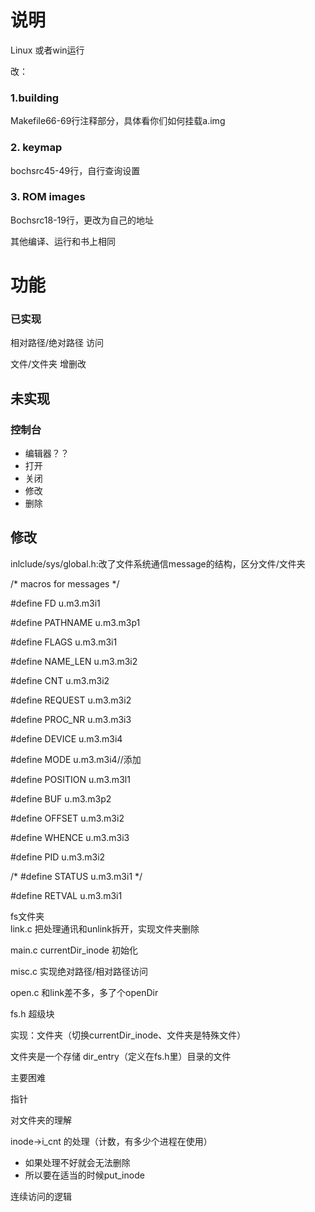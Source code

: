 # 说明

Linux 或者win运行

改：

### 1.building

Makefile66-69行注释部分，具体看你们如何挂载a.img

### 2. keymap

bochsrc45-49行，自行查询设置

### 3. ROM images

Bochsrc18-19行，更改为自己的地址

其他编译、运行和书上相同



# 功能

### 已实现

相对路径/绝对路径 访问

文件/文件夹 增删改



## 未实现

### 控制台

- 编辑器？？
- 打开
- 关闭
- 修改
- 删除





## 修改

inlclude/sys/global.h:改了文件系统通信message的结构，区分文件/文件夹

/* macros for messages */

\#define FD      u.m3.m3i1

\#define PATHNAME    u.m3.m3p1

\#define FLAGS       u.m3.m3i1

\#define NAME_LEN    u.m3.m3i2

\#define CNT         u.m3.m3i2

\#define REQUEST     u.m3.m3i2

\#define PROC_NR     u.m3.m3i3

\#define DEVICE      u.m3.m3i4

\#define MODE u.m3.m3i4//添加

\#define POSITION    u.m3.m3l1

\#define BUF         u.m3.m3p2

\#define OFFSET      u.m3.m3i2

\#define WHENCE      u.m3.m3i3

 

\#define PID         u.m3.m3i2

/* #define  STATUS      u.m3.m3i1 */

\#define RETVAL      u.m3.m3i1





fs文件夹  
link.c  把处理通讯和unlink拆开，实现文件夹删除

main.c   currentDir_inode 初始化

misc.c 实现绝对路径/相对路径访问

open.c 和link差不多，多了个openDir



fs.h 超级块



实现：文件夹（切换currentDir_inode、文件夹是特殊文件）

文件夹是一个存储 dir_entry（定义在fs.h里）目录的文件



主要困难

指针

对文件夹的理解

inode->i_cnt 的处理（计数，有多少个进程在使用）

+ 如果处理不好就会无法删除
+ 所以要在适当的时候put_inode

连续访问的逻辑







